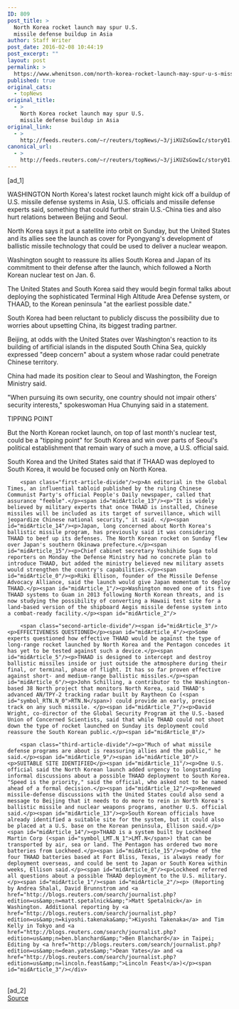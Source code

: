 ```yaml
---
ID: 809
post_title: >
  North Korea rocket launch may spur U.S.
  missile defense buildup in Asia
author: Staff Writer
post_date: 2016-02-08 10:44:19
post_excerpt: ""
layout: post
permalink: >
  https://www.whenitson.com/north-korea-rocket-launch-may-spur-u-s-missile-defense-buildup-in-asia/
published: true
original_cats:
  - topNews
original_title:
  - >
    North Korea rocket launch may spur U.S.
    missile defense buildup in Asia
original_link:
  - >
    http://feeds.reuters.com/~r/reuters/topNews/~3/jiKUZsGowIc/story01.htm
canonical_url:
  - >
    http://feeds.reuters.com/~r/reuters/topNews/~3/jiKUZsGowIc/story01.htm
---
```

 [ad_1]
<br><div id="articleText">
<span id="midArticle_start"/>

<span id="midArticle_0"/><span class="focusParagraph" readability="6"><p><span class="articleLocation">WASHINGTON</span> North Korea's latest rocket launch might kick off a buildup of U.S. missile defense systems in Asia, U.S. officials and missile defense experts said, something that could further strain U.S.-China ties and also hurt relations between Beijing and Seoul.</p></span><span id="midArticle_1"/><p>North Korea says it put a satellite into orbit on Sunday, but the United States and its allies see the launch as cover for Pyongyang's development of ballistic missile technology that could be used to deliver a nuclear weapon.</p><span id="midArticle_2"/><p>Washington sought to reassure its allies South Korea and Japan of its commitment to their defense after the launch, which followed a North Korean nuclear test on Jan. 6.</p><span id="midArticle_3"/><p>The United States and South Korea said they would begin formal talks about deploying the sophisticated Terminal High Altitude Area Defense system, or THAAD, to the Korean peninsula "at the earliest possible date."</p><span id="midArticle_4"/><p>South Korea had been reluctant to publicly discuss the possibility due to worries about upsetting China, its biggest trading partner.</p><span id="midArticle_5"/><p>Beijing, at odds with the United States over Washington's reaction to its building of artificial islands in the disputed South China Sea, quickly expressed "deep concern" about a system whose radar could penetrate Chinese territory.</p><span id="midArticle_6"/><p>China had made its position clear to Seoul and Washington, the Foreign Ministry said.</p><span id="midArticle_7"/><p>"When pursuing its own security, one country should not impair others' security interests," spokeswoman Hua Chunying said in a statement.</p><span id="midArticle_8"/><span id="midArticle_9"/><p>TIPPING POINT</p><span id="midArticle_10"/><p>But the North Korean rocket launch, on top of last month's nuclear test, could be a "tipping point" for South Korea and win over parts of Seoul's political establishment that remain wary of such a move, a U.S. official said.</p><span id="midArticle_11"/><p>South Korea and the United States said that if THAAD was deployed to South Korea, it would be focused only on North Korea.</p><span id="midArticle_12"/>
        
        <span class="first-article-divide"/><p>An editorial in the Global Times, an influential tabloid published by the ruling Chinese Communist Party's official People's Daily newspaper, called that assurance "feeble".</p><span id="midArticle_13"/><p>"It is widely believed by military experts that once THAAD is installed, Chinese missiles will be included as its target of surveillance, which will jeopardize Chinese national security," it said. </p><span id="midArticle_14"/><p>Japan, long concerned about North Korea's ballistic missile program, has previously said it was considering THAAD to beef up its defenses. The North Korean rocket on Sunday flew over Japan's southern Okinawa prefecture.</p><span id="midArticle_15"/><p>Chief cabinet secretary Yoshihide Suga told reporters on Monday the Defense Ministry had no concrete plan to introduce THAAD, but added the ministry believed new military assets would strengthen the country's capabilities.</p><span id="midArticle_0"/><p>Riki Ellison, founder of the Missile Defense Advocacy Alliance, said the launch would give Japan momentum to deploy THAAD.</p><span id="midArticle_1"/><p>Washington moved one of its five THAAD systems to Guam in 2013 following North Korean threats, and is now studying the possibility of converting a Hawaii test site for a land-based version of the shipboard Aegis missile defense system into a combat-ready facility.</p><span id="midArticle_2"/>
        
        <span class="second-article-divide"/><span id="midArticle_3"/><p>EFFECTIVENESS QUESTIONED</p><span id="midArticle_4"/><p>Some experts questioned how effective THAAD would be against the type of long-range rocket launched by North Korea and the Pentagon concedes it has yet to be tested against such a device.</p><span id="midArticle_5"/><p>THAAD is designed to intercept and destroy ballistic missiles inside or just outside the atmosphere during their final, or terminal, phase of flight. It has so far proven effective against short- and medium-range ballistic missiles.</p><span id="midArticle_6"/><p>John Schilling, a contributor to the Washington-based 38 North project that monitors North Korea, said THAAD's advanced AN/TPY-2 tracking radar built by Raytheon Co (<span id="symbol_RTN.N_0">RTN.N</span>) could provide an early, precise track on any such missile. </p><span id="midArticle_7"/><p>David Wright, co-director of the Global Security Program at the U.S.-based Union of Concerned Scientists, said that while THAAD could not shoot down the type of rocket launched on Sunday its deployment could reassure the South Korean public.</p><span id="midArticle_8"/>
        
        <span class="third-article-divide"/><p>"Much of what missile defense programs are about is reassuring allies and the public," he said.</p><span id="midArticle_9"/><span id="midArticle_10"/><p>SUITABLE SITE IDENTIFIED</p><span id="midArticle_11"/><p>One U.S. official said the North Korean launch added urgency to longstanding informal discussions about a possible THAAD deployment to South Korea. "Speed is the priority," said the official, who asked not to be named ahead of a formal decision.</p><span id="midArticle_12"/><p>Renewed missile-defense discussions with the United States could also send a message to Beijing that it needs to do more to rein in North Korea's ballistic missile and nuclear weapons programs, another U.S. official said.</p><span id="midArticle_13"/><p>South Korean officials have already identified a suitable site for the system, but it could also be placed at a U.S. base on the Korean peninsula, Ellison said.</p><span id="midArticle_14"/><p>THAAD is a system built by Lockheed Martin Corp (<span id="symbol_LMT.N_1">LMT.N</span>) that can be transported by air, sea or land. The Pentagon has ordered two more batteries from Lockheed.</p><span id="midArticle_15"/><p>One of the four THAAD batteries based at Fort Bliss, Texas, is always ready for deployment overseas, and could be sent to Japan or South Korea within weeks, Ellison said.</p><span id="midArticle_0"/><p>Lockheed referred all questions about a possible THAAD deployment to the U.S. military.</p><span id="midArticle_1"/><span id="midArticle_2"/><p> (Reporting by Andrea Shalal, David Brunnstrom and <a href="http://blogs.reuters.com/search/journalist.php?edition=us&amp;n=matt.spetalnick&amp;">Matt Spetalnick</a> in Washington. Additional reporting by <a href="http://blogs.reuters.com/search/journalist.php?edition=us&amp;n=kiyoshi.takenaka&amp;">Kiyoshi Takenaka</a> and Tim Kelly in Tokyo and <a href="http://blogs.reuters.com/search/journalist.php?edition=us&amp;n=ben.blanchard&amp;">Ben Blanchard</a> in Taipei; Editing by <a href="http://blogs.reuters.com/search/journalist.php?edition=us&amp;n=dean.yates&amp;">Dean Yates</a> and <a href="http://blogs.reuters.com/search/journalist.php?edition=us&amp;n=lincoln.feast&amp;">Lincoln Feast</a>)</p><span id="midArticle_3"/></div>
<br>[ad_2]
<br><a href="http://feeds.reuters.com/~r/reuters/topNews/~3/jiKUZsGowIc/story01.htm">Source </a>